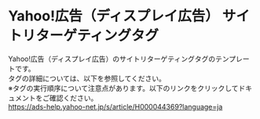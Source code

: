 # Yahoo!広告（ディスプレイ広告） サイトリターゲティングタグ


Yahoo!広告（ディスプレイ広告）のサイトリターゲティングタグのテンプレートです。<br>
タグの詳細については、以下を参照してください。<br>
※タグの実行順序について注意点があります。以下のリンクをクリックしてドキュメントをご確認ください。<br>
https://ads-help.yahoo-net.jp/s/article/H000044369?language=ja


